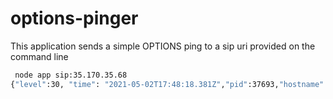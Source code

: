 # options-pinger

This application sends a simple OPTIONS ping to a sip uri provided on the command line

```bash
 node app sip:35.170.35.68
{"level":30, "time": "2021-05-02T17:48:18.381Z","pid":37693,"hostname":"MBP-daveh.local","msg":"sending OPTIONS ping to sip:35.170.35.68"}
```